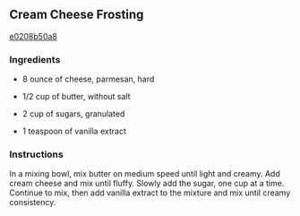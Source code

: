 ## Cream Cheese Frosting

[e0208b50a8](https://cookpad.com/us/recipes/330647-cream-cheese-frosting)

### Ingredients

 - 8 ounce of cheese, parmesan, hard

 - 1/2 cup of butter, without salt

 - 2 cup of sugars, granulated

 - 1 teaspoon of vanilla extract

### Instructions

In a mixing bowl, mix butter on medium speed until light and creamy. Add cream cheese and mix until fluffy. Slowly add the sugar, one cup at a time. Continue to mix, then add vanilla extract to the mixture and mix until creamy consistency.